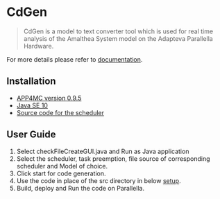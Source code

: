 # CdGen
> CdGen is a model to text converter tool which is used for real time analysis of the Amalthea System model on the Adapteva Parallella Hardware.

For more details please refer to [documentation][documentation].

## Installation

* [APP4MC version 0.9.5][APP4MC] 
* [Java SE 10][JAVA]
* [Source code for the scheduler][here] 

## User Guide

1. Select checkFileCreateGUI.java and Run as Java application
2. Select the scheduler, task preemption, file source of corresponding scheduler and Model of choice.
3. Click start for code generation.
4. Use the code in place of the src directory in below [setup][setup]. 
5. Build, deploy and Run the code on Parallella.

<!-- Markdown link & img dfn's -->
[documentation]:file:///home/rprasathg/cd_gen_doc/_build/html/index.html
[setup]:https://git.eclipse.org/c/app4mc/org.eclipse.app4mc.examples.git/commit/?id=69a0a24f120bb0d79cbd688081ca697368e252f7
[APP4MC]:https://www.eclipse.org/app4mc/downloads/
[JAVA]:https://www.oracle.com/technetwork/java/javase/downloads/java-archive-javase10-4425482.html
[here]:https://git.eclipse.org/c/app4mc/org.eclipse.app4mc.examples.git/commit/?id=69a0a24f120bb0d79cbd688081ca697368e252f7